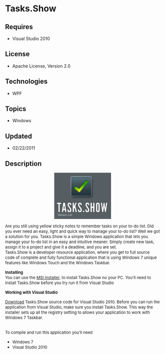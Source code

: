 # Tasks.Show
## Requires
- Visual Studio 2010
## License
- Apache License, Version 2.0
## Technologies
- WPF
## Topics
- Windows
## Updated
- 02/22/2011
## Description

<p><span style="font-size:small"><img src="18648-capture.png" alt="" width="185" height="150" style="margin-right:auto; margin-left:auto; display:block"></span></p>
<p><span style="font-size:small">Are you still using yellow sticky notes to remember tasks on your to-do list. Did you ever need an easy, light and quick way to manage your to-do list? Well we got a solution for you. Tasks.Show is a simple Windows application
 that lets you manage your to-do list in an easy and intuitive meaner. Simply create new task, assign it to a project and give it a deadline, and you are set.
<br>
Tasks.Show is a developer resource application, where you get to full source code of complete and fully functional application that is using Windows 7 unique features like Windows Touch and the Windows Taskbar.
</span></p>
<p><span style="font-size:small"><strong>Installing</strong></span><br>
<span style="font-size:small">You can use the <a href="http://archive.msdn.microsoft.com/Project/Download/FileDownload.aspx?ProjectName=Tasks&DownloadId=12872">
MSI installer</a>, to install Tasks.Show no your PC. </span><span style="font-size:small">You'll need to install&nbsp;Tasks.Show before you try run it from Visual Studio</span></p>
<p><strong><span style="font-size:small">Working with Visual Studio</span></strong></p>
<p><span style="font-size:small"><a href="http://code.msdn.microsoft.com//TasksShow-1bf01c8d/file/18647/1/Tasks.Show.Source.zip">Download</a> Tasks.Show source code for Visual Studio 2010. Before you can run the application from Visual Studio, make sure you
 install Tasks.Show. This way the installer sets up all the registry setting to allows your application to work with Windows 7
</span><span style="font-size:small">Taskbar. </span></p>
<p><br>
<span style="font-size:small">To compile and run this application you&rsquo;ll need</span></p>
<ul>
<li><span style="font-size:small">Windows 7</span> </li><li><span style="font-size:small">Visual Studio 2010</span> </li></ul>
